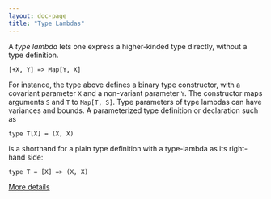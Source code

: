 ```yaml
---
layout: doc-page
title: "Type Lambdas"
---
```


A _type lambda_ lets one express a higher-kinded type directly, without
a type definition.

    [+X, Y] => Map[Y, X]

For instance, the type above defines a binary type constructor, with a
covariant parameter `X` and a non-variant parameter `Y`. The
constructor maps arguments `S` and `T` to `Map[T, S]`. Type parameters
of type lambdas can have variances and bounds. A parameterized type
definition or declaration such as

    type T[X] = (X, X)

is a shorthand for a plain type definition with a type-lambda as its
right-hand side:

    type T = [X] => (X, X)

[More details](./type-lambdas-spec.md)